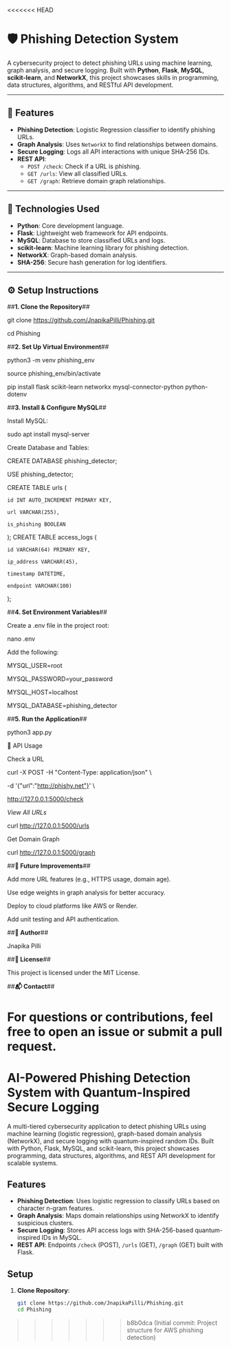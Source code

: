 <<<<<<< HEAD
# 🛡️ Phishing Detection System

A cybersecurity project to detect phishing URLs using machine learning, graph analysis, and secure logging. Built with **Python**, **Flask**, **MySQL**, **scikit-learn**, and **NetworkX**, this project showcases skills in programming, data structures, algorithms, and RESTful API development.

---

## 🚀 Features

- **Phishing Detection**: Logistic Regression classifier to identify phishing URLs.
- **Graph Analysis**: Uses `NetworkX` to find relationships between domains.
- **Secure Logging**: Logs all API interactions with unique SHA-256 IDs.
- **REST API**:
  - `POST /check`: Check if a URL is phishing.
  - `GET /urls`: View all classified URLs.
  - `GET /graph`: Retrieve domain graph relationships.

---

## 🧰 Technologies Used

- **Python**: Core development language.
- **Flask**: Lightweight web framework for API endpoints.
- **MySQL**: Database to store classified URLs and logs.
- **scikit-learn**: Machine learning library for phishing detection.
- **NetworkX**: Graph-based domain analysis.
- **SHA-256**: Secure hash generation for log identifiers.

---

## ⚙️ Setup Instructions

##**1. Clone the Repository**##

git clone https://github.com/JnapikaPilli/Phishing.git

cd Phishing

##**2. Set Up Virtual Environment**##

python3 -m venv phishing_env

source phishing_env/bin/activate

pip install flask scikit-learn networkx mysql-connector-python python-dotenv


##**3. Install & Configure MySQL**##

Install MySQL:

sudo apt install mysql-server

Create Database and Tables:

CREATE DATABASE phishing_detector;

USE phishing_detector;

CREATE TABLE urls (

    id INT AUTO_INCREMENT PRIMARY KEY,
    
    url VARCHAR(255),
    
    is_phishing BOOLEAN
    
);
CREATE TABLE access_logs (

    id VARCHAR(64) PRIMARY KEY,
    
    ip_address VARCHAR(45),
    
    timestamp DATETIME,
    
    endpoint VARCHAR(100)
    
);


##**4. Set Environment Variables**##

Create a .env file in the project root:

nano .env

Add the following:

MYSQL_USER=root

MYSQL_PASSWORD=your_password

MYSQL_HOST=localhost

MYSQL_DATABASE=phishing_detector


##**5. Run the Application**##

python3 app.py

🔬 API Usage


Check a URL

curl -X POST -H "Content-Type: application/json" \

-d '{"url":"http://phishy.net"}' \

http://127.0.0.1:5000/check

*View All URLs*

curl http://127.0.0.1:5000/urls

Get Domain Graph

curl http://127.0.0.1:5000/graph


##**🌱 Future Improvements**##

Add more URL features (e.g., HTTPS usage, domain age).

Use edge weights in graph analysis for better accuracy.

Deploy to cloud platforms like AWS or Render.

Add unit testing and API authentication.



##**👤 Author**##

Jnapika Pilli


##**📄 License**##

This project is licensed under the MIT License.


##**📬 Contact**##

For questions or contributions, feel free to open an issue or submit a pull request.
=======
# AI-Powered Phishing Detection System with Quantum-Inspired Secure Logging

A multi-tiered cybersecurity application to detect phishing URLs using machine learning (logistic regression), graph-based domain analysis (NetworkX), and secure logging with quantum-inspired random IDs. Built with Python, Flask, MySQL, and scikit-learn, this project showcases programming, data structures, algorithms, and REST API development for scalable systems.

## Features
- **Phishing Detection**: Uses logistic regression to classify URLs based on character n-gram features.
- **Graph Analysis**: Maps domain relationships using NetworkX to identify suspicious clusters.
- **Secure Logging**: Stores API access logs with SHA-256-based quantum-inspired IDs in MySQL.
- **REST API**: Endpoints `/check` (POST), `/urls` (GET), `/graph` (GET) built with Flask.

## Setup
1. **Clone Repository**:
   ```bash
   git clone https://github.com/JnapikaPilli/Phishing.git
   cd Phishing
>>>>>>> b8b0dca (Initial commit: Project structure for AWS phishing detection)

